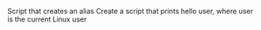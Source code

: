 Script that creates an alias
Create a script that prints hello user, where user is the current Linux user
